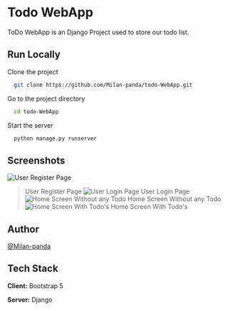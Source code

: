 
# Todo WebApp

ToDo WebApp is an Django Project used to store our todo list.



## Run Locally

Clone the project

```bash
  git clone https://github.com/Milan-panda/todo-WebApp.git
```

Go to the project directory

```bash
  cd todo-WebApp
```

Start the server

```bash
  python manage.py runserver
```

## Screenshots



![User Register Page](https://blogger.googleusercontent.com/img/a/AVvXsEguHaXWqwg1N50JOSM9NP73WNo_EBJCBkphoFnUZQ76SqMuankNe-rz2W2AlwwtltKFmOsnz2itgDd3sPtvTsHXVz6cjfVIKps4FFFYshtXIi2hDrWu6dP6A_8MSS8VZtIxsMPvWmY27yJ-c238G2d-mcjJwGCDj1YdvoKfqHpeLtgp9iBB_FKsB8J32A)
> User Register Page
![User Login Page](https://blogger.googleusercontent.com/img/a/AVvXsEjG20cuIlgwephBP0sp7GiNsr63agD9c0kEMnCJvdOAagnruWbr1f2UZGGkti6h7ZSTKh4KIm3b_XUPp03LE7kke0VEagLXGtuSk58sVajQloymh8UZoniYZR4s7EKiF01JcFoyUlgTV6gvL80jKxQURrBh5vbTpGVF8yASQv-KkGNeN6sI0_-abuV24A)
> User Login Page
![Home Screen Without any Todo](https://blogger.googleusercontent.com/img/a/AVvXsEh0n_LjTolmR1j05S4O2RMD8Pjj0SWh6frGi2qFgoH_kLF2zmHQr6VkeUT3PEHnPiLBey6KiFIm5T7Vt_bQNmAmgltAKT9EePqLByqp8Zcyp9VnNa0IHAlZpS11wQflUdM059tRjpu2UdWB66wr9J5wtQc3TaAjH_9QLF6Y1k0q1F8rrxc1OFh3CQM_GA)
> Home Screen Without any Todo
![Home Screen With Todo's](https://blogger.googleusercontent.com/img/a/AVvXsEjm0tMEZy4Y_CRX5SL9FMNW9pLuv1DnGLOs23NhSepUh19ZAqShvCcSGz0iCaB_LxiPq6iZ476SCPejJULqiltVLm5uIyAFBzoLAIbf9-btRNis75ojOMOwS862Ltbq8g_kT1QdsujCeetegjvHNsZfBCYI1s893WebjD-f2VNslWDMVKaUZnj87gYSGg)
> Home Screen With Todo's 
## Author

 [@Milan-panda](https://github.com/Milan-panda)


## Tech Stack

**Client:** Bootstrap 5

**Server:** Django

